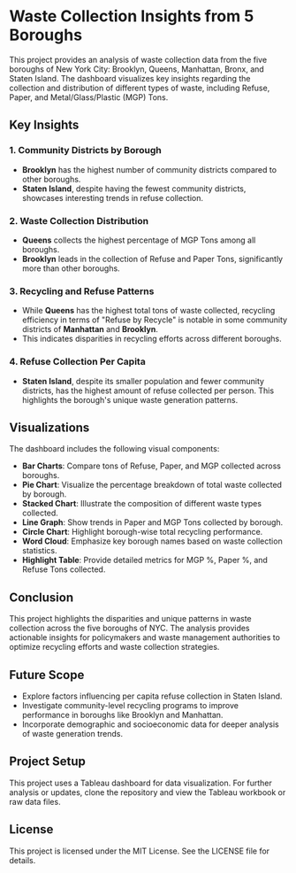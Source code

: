 # Waste Collection Insights from 5 Boroughs

This project provides an analysis of waste collection data from the five boroughs of New York City: Brooklyn, Queens, Manhattan, Bronx, and Staten Island. The dashboard visualizes key insights regarding the collection and distribution of different types of waste, including Refuse, Paper, and Metal/Glass/Plastic (MGP) Tons.

## Key Insights

### 1. Community Districts by Borough
- **Brooklyn** has the highest number of community districts compared to other boroughs.
- **Staten Island**, despite having the fewest community districts, showcases interesting trends in refuse collection.

### 2. Waste Collection Distribution
- **Queens** collects the highest percentage of MGP Tons among all boroughs.
- **Brooklyn** leads in the collection of Refuse and Paper Tons, significantly more than other boroughs.

### 3. Recycling and Refuse Patterns
- While **Queens** has the highest total tons of waste collected, recycling efficiency in terms of "Refuse by Recycle" is notable in some community districts of **Manhattan** and **Brooklyn**.
- This indicates disparities in recycling efforts across different boroughs.

### 4. Refuse Collection Per Capita
- **Staten Island**, despite its smaller population and fewer community districts, has the highest amount of refuse collected per person. This highlights the borough's unique waste generation patterns.

## Visualizations

The dashboard includes the following visual components:

- **Bar Charts**: Compare tons of Refuse, Paper, and MGP collected across boroughs.
- **Pie Chart**: Visualize the percentage breakdown of total waste collected by borough.
- **Stacked Chart**: Illustrate the composition of different waste types collected.
- **Line Graph**: Show trends in Paper and MGP Tons collected by borough.
- **Circle Chart**: Highlight borough-wise total recycling performance.
- **Word Cloud**: Emphasize key borough names based on waste collection statistics.
- **Highlight Table**: Provide detailed metrics for MGP %, Paper %, and Refuse Tons collected.

## Conclusion

This project highlights the disparities and unique patterns in waste collection across the five boroughs of NYC. The analysis provides actionable insights for policymakers and waste management authorities to optimize recycling efforts and waste collection strategies.

## Future Scope

- Explore factors influencing per capita refuse collection in Staten Island.
- Investigate community-level recycling programs to improve performance in boroughs like Brooklyn and Manhattan.
- Incorporate demographic and socioeconomic data for deeper analysis of waste generation trends.

## Project Setup

This project uses a Tableau dashboard for data visualization. For further analysis or updates, clone the repository and view the Tableau workbook or raw data files.

## License

This project is licensed under the MIT License. See the LICENSE file for details.
